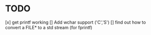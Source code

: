 # TODO
[x] get printf working
[] Add wchar support ('C','S')
[] find out how to convert a FILE* to a std stream (for fprintf)